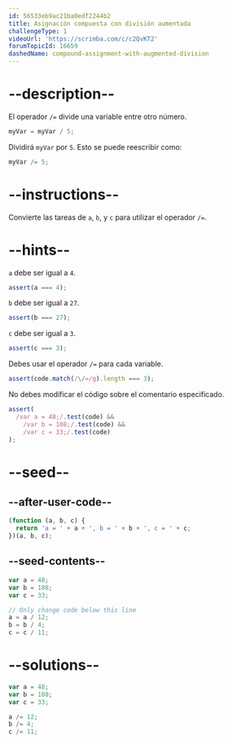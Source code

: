 ```yaml
---
id: 56533eb9ac21ba0edf2244b2
title: Asignación compuesta con división aumentada
challengeType: 1
videoUrl: 'https://scrimba.com/c/c2QvKT2'
forumTopicId: 16659
dashedName: compound-assignment-with-augmented-division
---
```


# --description--

El operador `/=` divide una variable entre otro número.

```js
myVar = myVar / 5;
```

Dividirá `myVar` por `5`. Esto se puede reescribir como:

```js
myVar /= 5;
```

# --instructions--

Convierte las tareas de `a`, `b`, y `c` para utilizar el operador `/=`.

# --hints--

`a` debe ser igual a `4`.

```js
assert(a === 4);
```

`b` debe ser igual a `27`.

```js
assert(b === 27);
```

`c` debe ser igual a `3`.

```js
assert(c === 3);
```

Debes usar el operador `/=` para cada variable.

```js
assert(code.match(/\/=/g).length === 3);
```

No debes modificar el código sobre el comentario especificado.

```js
assert(
  /var a = 48;/.test(code) &&
    /var b = 108;/.test(code) &&
    /var c = 33;/.test(code)
);
```

# --seed--

## --after-user-code--

```js
(function (a, b, c) {
  return 'a = ' + a + ', b = ' + b + ', c = ' + c;
})(a, b, c);
```

## --seed-contents--

```js
var a = 48;
var b = 108;
var c = 33;

// Only change code below this line
a = a / 12;
b = b / 4;
c = c / 11;
```

# --solutions--

```js
var a = 48;
var b = 108;
var c = 33;

a /= 12;
b /= 4;
c /= 11;
```
